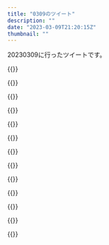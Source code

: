 ```yaml
---
title: "0309のツイート"
description: ""
date: "2023-03-09T21:20:15Z"
thumbnail: ""
---
```

20230309に行ったツイートです。
<!--more-->
{{<tweetlike text="逆裁6は買っとかないとやる機会が当分無くなりそうだし買っておくかなあ\nどうせだし4,5,6か？\n5はそもそもダウンロードで買った気もするけど" screenname="jme/k.h (@JME_KH)" url="https://twitter.com/JME_KH/status/1633603427396902912?ref_src=twsrc%5Etfw" date="March 8 2023">}}

{{<tweetlike text="いや、スマホでいいのか?" screenname="jme/k.h (@JME_KH)" url="https://twitter.com/JME_KH/status/1633603513191403521?ref_src=twsrc%5Etfw" date="March 8 2023">}}

{{<tweetlike text="5,6は無いのか？" screenname="jme/k.h (@JME_KH)" url="https://twitter.com/JME_KH/status/1633604016172310530?ref_src=twsrc%5Etfw" date="March 8 2023">}}

{{<tweetlike text="ジェット・リーのあれ" screenname="jme/k.h (@JME_KH)" url="https://twitter.com/JME_KH/status/1633608548608512002?ref_src=twsrc%5Etfw" date="March 8 2023">}}

{{<tweetlike text="あ、癸生川のSteam版だ" screenname="jme/k.h (@JME_KH)" url="https://twitter.com/JME_KH/status/1633684949776867328?ref_src=twsrc%5Etfw" date="March 8 2023">}}

{{<tweetlike text="最適化具合は当然機種で違うとして、自陣営に力入れるのがありかなしか。\n\n独禁法系面倒だなあ" screenname="jme/k.h (@JME_KH)" url="https://twitter.com/JME_KH/status/1633717007043670016?ref_src=twsrc%5Etfw" date="March 9 2023">}}

{{<tweetlike text="加速するには質量少いほうがいいから多段にする方がいいよなあ\n2段目で失敗するならそれが無くてもいい理屈やらを考えてみてるけど無いな\n多少の燃料無駄遣いが問題にならないくらい余裕ができるような何か\n永久機関みたいなので加速できれば多段にしなくてもいいか" screenname="jme/k.h (@JME_KH)" url="https://twitter.com/JME_KH/status/1633795788538253313?ref_src=twsrc%5Etfw" date="March 9 2023">}}

{{<tweetlike text="3DSでゲーム買うの思ったよりも面倒か?" screenname="jme/k.h (@JME_KH)" url="https://twitter.com/JME_KH/status/1633798325408534529?ref_src=twsrc%5Etfw" date="March 9 2023">}}

{{<tweetlike text="連携してればそうでもないか" screenname="jme/k.h (@JME_KH)" url="https://twitter.com/JME_KH/status/1633798709329924097?ref_src=twsrc%5Etfw" date="March 9 2023">}}

{{<tweetlike text="新しいゲームをやるためのゲージがたまってないな" screenname="jme/k.h (@JME_KH)" url="https://twitter.com/JME_KH/status/1633802892120563712?ref_src=twsrc%5Etfw" date="March 9 2023">}}

{{<tweetlike text="重力を無効化して弱い加速でも問題ないようにする。その上で質量大きいものをゆっくりいい感じに加速する\n最終的に上の方の一部が残りを押して上の方は軌道上に、残りは地上に。\nいや、これゆっくり加速する過程がいらないな。最初から押す力だけでいけばいい。\nガメラのレギオンだなこれ" screenname="jme/k.h (@JME_KH)" url="https://twitter.com/JME_KH/status/1633804688998170625?ref_src=twsrc%5Etfw" date="March 9 2023">}}

{{<tweetlike text="パノラマサイト、360度見れるからパノラマサイトか" screenname="jme/k.h (@JME_KH)" url="https://twitter.com/JME_KH/status/1633846724228952065?ref_src=twsrc%5Etfw" date="March 9 2023">}}

{{<tweetlike text="ノベルゲーム系、序盤が今の自分には辛い\n新しい物語を読む気力が大分減ってる" screenname="jme/k.h (@JME_KH)" url="https://twitter.com/JME_KH/status/1633847928786939908?ref_src=twsrc%5Etfw" date="March 9 2023">}}

